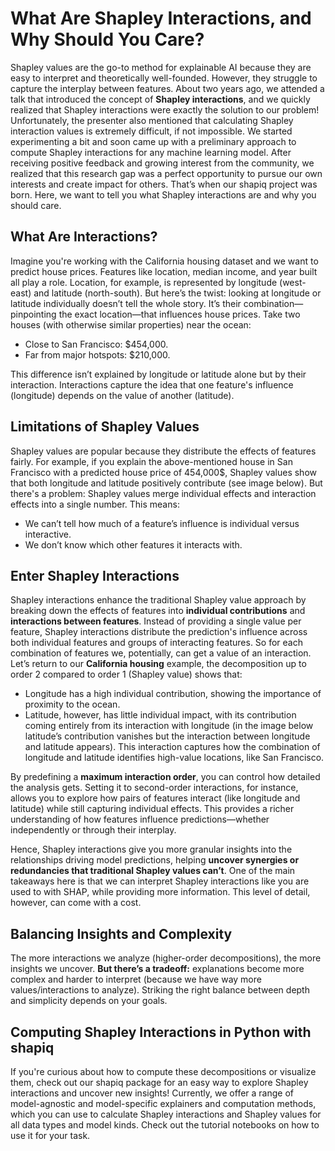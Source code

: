 # What Are Shapley Interactions, and Why Should You Care?
Shapley values are the go-to method for explainable AI because they are easy to interpret and theoretically well-founded. 
However, they struggle to capture the interplay between features. 
About two years ago, we attended a talk that introduced the concept of **Shapley interactions**, and we quickly realized that Shapley interactions were exactly the solution to our problem! 
Unfortunately, the presenter also mentioned that calculating Shapley interaction values is extremely difficult, if not impossible. 
We started experimenting a bit and soon came up with a preliminary approach to compute Shapley interactions for any machine learning model. 
After receiving positive feedback and growing interest from the community, we realized that this research gap was a perfect opportunity to pursue our own interests and create impact for others. 
That’s when our shapiq project was born. Here, we want to tell you what Shapley interactions are and why you should care.

## What Are Interactions?

Imagine you're working with the California housing dataset and we want to predict house prices. Features like location, median income, and year built all play a role. 
Location, for example, is represented by longitude (west-east) and latitude (north-south). 
But here’s the twist: looking at longitude or latitude individually doesn’t tell the whole story. It’s their combination—pinpointing the exact location—that influences house prices.
Take two houses (with otherwise similar properties) near the ocean:
* Close to San Francisco: $454,000.
* Far from major hotspots: $210,000.
  
This difference isn’t explained by longitude or latitude alone but by their interaction. Interactions capture the idea that one feature's influence (longitude) depends on the value of another (latitude).

## Limitations of Shapley Values
Shapley values are popular because they distribute the effects of features fairly. 
For example, if you explain the above-mentioned house in San Francisco with a predicted house price of 454,000$, Shapley values show that both longitude and latitude positively contribute (see image below). 
But there's a problem: Shapley values merge individual effects and interaction effects into a single number. This means:
* We can’t tell how much of a feature’s influence is individual versus interactive.
* We don’t know which other features it interacts with.

## Enter Shapley Interactions
Shapley interactions enhance the traditional Shapley value approach by breaking down the effects of features into **individual contributions** and **interactions between features**. 
Instead of providing a single value per feature, Shapley interactions distribute the prediction's influence across both individual features and groups of interacting features. 
So for each combination of features we, potentially, can get a value of an interaction.
Let’s return to our **California housing** example, the decomposition up to order 2 compared to order 1 (Shapley value) shows that:
* Longitude has a high individual contribution, showing the importance of proximity to the ocean.
* Latitude, however, has little individual impact, with its contribution coming entirely from its interaction with longitude (in the image below latitude’s contribution vanishes but the interaction between longitude and latitude appears). This interaction captures how the combination of longitude and latitude identifies high-value locations, like San Francisco.
  
By predefining a **maximum interaction order**, you can control how detailed the analysis gets. 
Setting it to second-order interactions, for instance, allows you to explore how pairs of features interact (like longitude and latitude) while still capturing individual effects. 
This provides a richer understanding of how features influence predictions—whether independently or through their interplay.

Hence, Shapley interactions give you more granular insights into the relationships driving model predictions, helping **uncover synergies or redundancies that traditional Shapley values can’t**. 
One of the main takeaways here is that we can interpret Shapley interactions like you are used to with SHAP, while providing more information. This level of detail, however, can come with a cost.

## Balancing Insights and Complexity
The more interactions we analyze (higher-order decompositions), the more insights we uncover. 
**But there’s a tradeoff:** explanations become more complex and harder to interpret (because we have way more values/interactions to analyze). 
Striking the right balance between depth and simplicity depends on your goals. 

## Computing Shapley Interactions in Python with shapiq

If you're curious about how to compute these decompositions or visualize them, check out our shapiq package for an easy way to explore Shapley interactions and uncover new insights! 
Currently, we offer a range of model-agnostic and model-specific explainers and computation methods, which you can use to calculate Shapley interactions and Shapley values for all data types and model kinds. 
Check out the tutorial notebooks on how to use it for your task.
